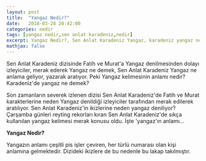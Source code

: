 ```yaml
---
layout: post
title:  "Yangaz Nedir?"
date:   2018-03-28 20:42:00
categories: nedir
tags: [yangaz nedir,sen anlat karadeniz,nedir]
excerpt: Yangaz Nedir?, Sen Anlat Karadeniz Yangaz, karadeniz yangaz ne demek
mathjax: false
---
```


Sen Anlat Karadeniz dizisinde Fatih ve Murat'a Yangaz denilmesinden dolayı izleyiciler, merak ederek Yangaz ne demek, Sen Anlat Karadeniz Yangaz ne anlama geliyor, yazarak aratıyor. Peki Yangaz kelimesinin anlamı nedir? Karadeniz'de yangaz ne demek?

Son zamanların severek izlenen dizisi Sen Anlat Karadeniz'de Fatih ve Murat karakterlerine neden Yangaz denildiği izleyiciler tarafından merak edilerek aratılıyor. Sen Anlat Karadeniz'in ikizlerine neden yangaz deniliyor?Çarşamba günleri reyting rekorları kıran Sen Anlat Karadeniz'de sıkça kullanılan yangaz kelimesi merak konusu oldu. İşte 'yangaz'ın anlamı...

**Yangaz Nedir?**

Yangazın anlamı çeşitli pis işler çeviren, her türlü numarası olan kişi anlamına gelmektedir. Dizideki ikizlere de bu nedenle bu lakap takılmıştır.